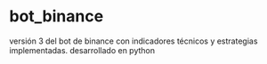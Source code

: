 # bot_binance
versión 3 del bot de binance con indicadores técnicos y estrategias implementadas. desarrollado en python
